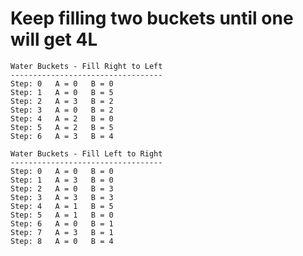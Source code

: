 Keep filling two buckets until one will get 4L
==============================================

```
Water Buckets - Fill Right to Left
----------------------------------
Step: 0   A = 0   B = 0   
Step: 1   A = 0   B = 5   
Step: 2   A = 3   B = 2   
Step: 3   A = 0   B = 2   
Step: 4   A = 2   B = 0   
Step: 5   A = 2   B = 5   
Step: 6   A = 3   B = 4   

Water Buckets - Fill Left to Right
----------------------------------
Step: 0   A = 0   B = 0   
Step: 1   A = 3   B = 0   
Step: 2   A = 0   B = 3   
Step: 3   A = 3   B = 3   
Step: 4   A = 1   B = 5   
Step: 5   A = 1   B = 0   
Step: 6   A = 0   B = 1   
Step: 7   A = 3   B = 1   
Step: 8   A = 0   B = 4 
```

